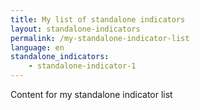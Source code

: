 ```yaml
---
title: My list of standalone indicators
layout: standalone-indicators
permalink: /my-standalone-indicator-list
language: en
standalone_indicators:
    - standalone-indicator-1
---
```

Content for my standalone indicator list
